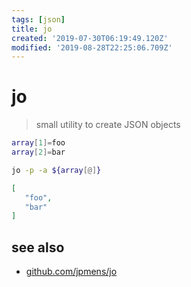 ```yaml
---
tags: [json]
title: jo
created: '2019-07-30T06:19:49.120Z'
modified: '2019-08-28T22:25:06.709Z'
---
```


# jo

> small utility to create JSON objects

```sh
array[1]=foo
array[2]=bar

jo -p -a ${array[@]}
```
```json
[
   "foo",
   "bar"
]
```

## see also
- [github.com/jpmens/jo](https://github.com/jpmens/jo)
